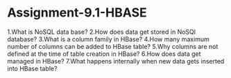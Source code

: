 # Assignment-9.1-HBASE
1.What is NoSQL data base? 2.How does data get stored in NoSQl database? 3.What is a column family in HBase? 4.How many maximum number of columns can be added to HBase table? 5.Why columns are not defined at the time of table creation in HBase? 6.How does data get managed in HBase? 7.What happens internally when new data gets inserted into HBase table?
